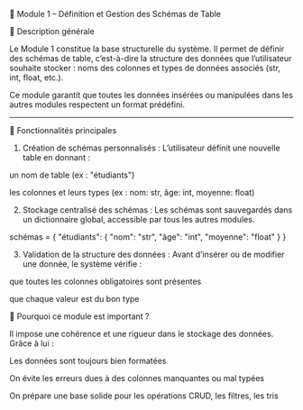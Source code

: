 

📘 Module 1 – Définition et Gestion des Schémas de Table

🧩 Description générale

Le Module 1 constitue la base structurelle du système. Il permet de définir des schémas de table, c’est-à-dire la structure des données que l’utilisateur souhaite stocker : noms des colonnes et types de données associés (str, int, float, etc.).

Ce module garantit que toutes les données insérées ou manipulées dans les autres modules respectent un format prédéfini.


---

🔧 Fonctionnalités principales

1. Création de schémas personnalisés :
L’utilisateur définit une nouvelle table en donnant :

un nom de table (ex : "étudiants")

les colonnes et leurs types (ex : nom: str, âge: int, moyenne: float)



2. Stockage centralisé des schémas :
Les schémas sont sauvegardés dans un dictionnaire global, accessible par tous les autres modules.

schémas = {
    "étudiants": {
        "nom": "str",
        "âge": "int",
        "moyenne": "float"
    }
}


3. Validation de la structure des données :
Avant d’insérer ou de modifier une donnée, le système vérifie :

que toutes les colonnes obligatoires sont présentes

que chaque valeur est du bon type







🎯 Pourquoi ce module est important ?

Il impose une cohérence et une rigueur dans le stockage des données. Grâce à lui :

Les données sont toujours bien formatées

On évite les erreurs dues à des colonnes manquantes ou mal typées

On prépare une base solide pour les opérations CRUD, les filtres, les tris